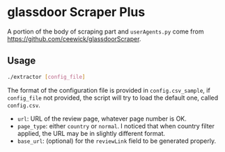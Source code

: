 # glassdoor Scraper Plus

A portion of the body of scraping part and `userAgents.py` come from
<https://github.com/ceewick/glassdoorScraper>. 

## Usage 
```bash
./extractor [config_file]
```

The format of the configuration file is provided in `config.csv_sample`,
if `config_file` not provided, the script will try to load the default one,
called `config.csv`.

- `url`: URL of the review page, whatever page number is OK.
- `page_type`: either `country` or `normal`. I noticed that when 
  country filter applied, the URL may be in slightly different format.
- `base_url`: (optional) for the `reviewLink` field to be generated
  properly.

